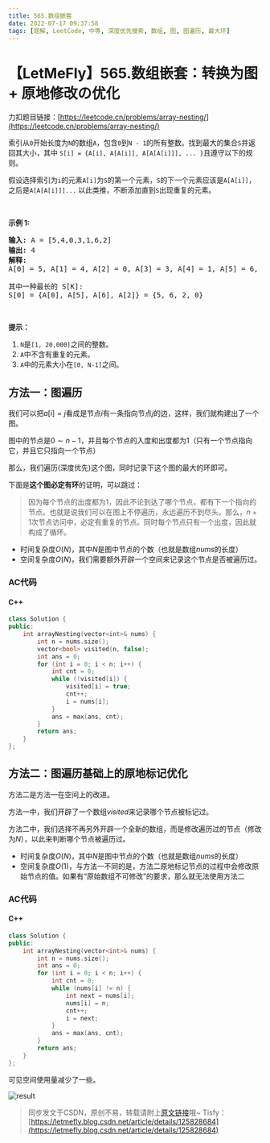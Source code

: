 ```yaml
---
title: 565.数组嵌套
date: 2022-07-17 09:37:58
tags: [题解, LeetCode, 中等, 深度优先搜索, 数组, 图, 图遍历, 最大环]
---
```


# 【LetMeFly】565.数组嵌套：转换为图 + 原地修改の优化

力扣题目链接：[https://leetcode.cn/problems/array-nesting/](https://leetcode.cn/problems/array-nesting/)

<p>索引从<code>0</code>开始长度为<code>N</code>的数组<code>A</code>，包含<code>0</code>到<code>N - 1</code>的所有整数。找到最大的集合<code>S</code>并返回其大小，其中 <code>S[i] = {A[i], A[A[i]], A[A[A[i]]], ... }</code>且遵守以下的规则。</p>

<p>假设选择索引为<code>i</code>的元素<code>A[i]</code>为<code>S</code>的第一个元素，<code>S</code>的下一个元素应该是<code>A[A[i]]</code>，之后是<code>A[A[A[i]]]...</code> 以此类推，不断添加直到<code>S</code>出现重复的元素。</p>

<p>&nbsp;</p>

<p><strong>示例&nbsp;1:</strong></p>

<pre><strong>输入:</strong> A = [5,4,0,3,1,6,2]
<strong>输出:</strong> 4
<strong>解释:</strong> 
A[0] = 5, A[1] = 4, A[2] = 0, A[3] = 3, A[4] = 1, A[5] = 6, A[6] = 2.

其中一种最长的 S[K]:
S[0] = {A[0], A[5], A[6], A[2]} = {5, 6, 2, 0}
</pre>

<p>&nbsp;</p>

<p><strong>提示：</strong></p>

<ol>
	<li><code>N</code>是<code>[1, 20,000]</code>之间的整数。</li>
	<li><code>A</code>中不含有重复的元素。</li>
	<li><code>A</code>中的元素大小在<code>[0, N-1]</code>之间。</li>
</ol>


    
## 方法一：图遍历

我们可以把$a[i]=j$看成是节点$i$有一条指向节点$j$的边，这样，我们就构建出了一个图。

图中的节点是$0\sim n-1$，并且每个节点的入度和出度都为$1$（只有一个节点指向它，并且它只指向一个节点）

那么，我们遍历(深度优先)这个图，同时记录下这个图的最大的环即可。

下面是**这个图必定有环**的证明，可以跳过：

> 因为每个节点的出度都为$1$，因此不论到达了哪个节点，都有下一个指向的节点。也就是说我们可以在图上不停遍历，永远遍历不到尽头。那么，$n+1$次节点访问中，必定有重复的节点。同时每个节点只有一个出度，因此就构成了循环。

+ 时间复杂度$O(N)$，其中$N$是图中节点的个数（也就是数组$nums$的长度）
+ 空间复杂度$O(N)$，我们需要额外开辟一个空间来记录这个节点是否被遍历过。

### AC代码

#### C++

```cpp
class Solution {
public:
    int arrayNesting(vector<int>& nums) {
        int n = nums.size();
        vector<bool> visited(n, false);
        int ans = 0;
        for (int i = 0; i < n; i++) {
            int cnt = 0;
            while (!visited[i]) {
                visited[i] = true;
                cnt++;
                i = nums[i];
            }
            ans = max(ans, cnt);
        }
        return ans;
    }
};
```

## 方法二：图遍历基础上的原地标记优化

方法二是方法一在空间上的改进。

方法一中，我们开辟了一个数组$visited$来记录哪个节点被标记过。

方法二中，我们选择不再另外开辟一个全新的数组，而是修改遍历过的节点（修改为$N$），以此来判断哪个节点被遍历过。

+ 时间复杂度$O(N)$，其中$N$是图中节点的个数（也就是数组$nums$的长度）
+ 空间复杂度$O(1)$，与方法一不同的是，方法二原地标记节点的过程中会修改原始节点的值。如果有“原始数组不可修改”的要求，那么就无法使用方法二

### AC代码

#### C++

```cpp
class Solution {
public:
    int arrayNesting(vector<int>& nums) {
        int n = nums.size();
        int ans = 0;
        for (int i = 0; i < n; i++) {
            int cnt = 0;
            while (nums[i] != n) {
                int next = nums[i];
                nums[i] = n;
                cnt++;
                i = next;
            }
            ans = max(ans, cnt);
        }
        return ans;
    }
};
```

可见空间使用量减少了一些。

![result](https://cors.tisfy.eu.org/https://img-blog.csdnimg.cn/aa14df7da5194e37982867e06991236d.png#pic_center)

> 同步发文于CSDN，原创不易，转载请附上[原文链接](https://blog.letmefly.xyz/2022/07/17/LeetCode%200565.%E6%95%B0%E7%BB%84%E5%B5%8C%E5%A5%97/)哦~
> Tisfy：[https://letmefly.blog.csdn.net/article/details/125828684](https://letmefly.blog.csdn.net/article/details/125828684)
